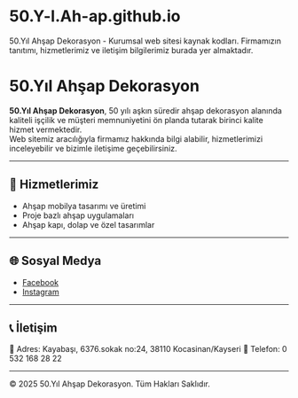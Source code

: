 # 50.Y-l.Ah-ap.github.io
50.Yıl Ahşap Dekorasyon - Kurumsal web sitesi kaynak kodları.  Firmamızın tanıtımı, hizmetlerimiz ve iletişim bilgilerimiz burada yer almaktadır.
# 50.Yıl Ahşap Dekorasyon

**50.Yıl Ahşap Dekorasyon**, 50 yılı aşkın süredir ahşap dekorasyon alanında kaliteli işçilik ve müşteri memnuniyetini ön planda tutarak birinci kalite hizmet vermektedir.  
Web sitemiz aracılığıyla firmamız hakkında bilgi alabilir, hizmetlerimizi inceleyebilir ve bizimle iletişime geçebilirsiniz.

---

## 📌 Hizmetlerimiz
- Ahşap mobilya tasarımı ve üretimi
- Proje bazlı ahşap uygulamaları
- Ahşap kapı, dolap ve özel tasarımlar

---

## 🌐 Sosyal Medya
- [Facebook](https://www.facebook.com/ellinciyilahsap)  
- [Instagram](https://www.instagram.com/50.yil.ahsap/p/DNWBiHcsaPG)  

---

## 📞 İletişim
📍 Adres: Kayabaşı, 6376.sokak no:24, 38110 Kocasinan/Kayseri
📱 Telefon: 0 532 168 28 22


---

© 2025 50.Yıl Ahşap Dekorasyon. Tüm Hakları Saklıdır.
